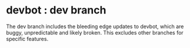 # devbot : dev branch
The dev branch includes the bleeding edge updates to devbot, which are buggy, unpredictable and likely broken. This excludes other branches for specific features.
